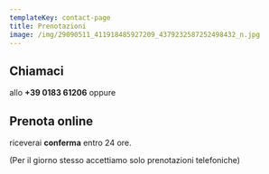 ```yaml
---
templateKey: contact-page
title: Prenotazioni
image: /img/29090511_411918485927209_4379232587252498432_n.jpg
---
```


## Chiamaci

allo **+39 0183 61206** oppure

## Prenota online

riceverai **conferma** entro 24 ore.

(Per il giorno stesso accettiamo solo prenotazioni telefoniche)

